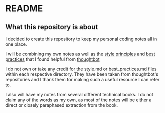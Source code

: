 # README

## What this repository is about

I decided to create this repository to keep my personal coding notes all
in one place.

I will be combining my own notes as well as the [style principles](https://github.com/thoughtbot/guides/tree/master/style) and
[best practices](https://github.com/thoughtbot/guides/tree/master/best-practices) that I found helpful from [thoughtbot](https://thoughtbot.com/)

I do not own or take any credit for the style.md or best_practices.md files within each respective directory.
They have been taken from thoughtbot's repositories and I thank them for making such a useful resource I can refer to.

I also will have my notes from several different technical books. I do
not claim any of the words as my own, as most of the notes will be
either a direct or closely paraphased extraction from the book.
